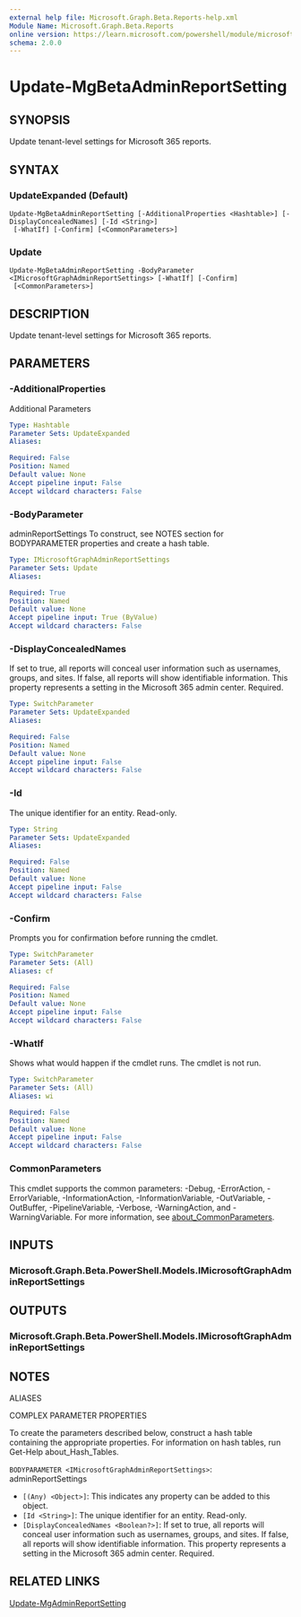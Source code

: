 ```yaml
---
external help file: Microsoft.Graph.Beta.Reports-help.xml
Module Name: Microsoft.Graph.Beta.Reports
online version: https://learn.microsoft.com/powershell/module/microsoft.graph.beta.reports/update-mgbetaadminreportsetting
schema: 2.0.0
---
```


# Update-MgBetaAdminReportSetting

## SYNOPSIS
Update tenant-level settings for Microsoft 365 reports.

## SYNTAX

### UpdateExpanded (Default)
```
Update-MgBetaAdminReportSetting [-AdditionalProperties <Hashtable>] [-DisplayConcealedNames] [-Id <String>]
 [-WhatIf] [-Confirm] [<CommonParameters>]
```

### Update
```
Update-MgBetaAdminReportSetting -BodyParameter <IMicrosoftGraphAdminReportSettings> [-WhatIf] [-Confirm]
 [<CommonParameters>]
```

## DESCRIPTION
Update tenant-level settings for Microsoft 365 reports.

## PARAMETERS

### -AdditionalProperties
Additional Parameters

```yaml
Type: Hashtable
Parameter Sets: UpdateExpanded
Aliases:

Required: False
Position: Named
Default value: None
Accept pipeline input: False
Accept wildcard characters: False
```

### -BodyParameter
adminReportSettings
To construct, see NOTES section for BODYPARAMETER properties and create a hash table.

```yaml
Type: IMicrosoftGraphAdminReportSettings
Parameter Sets: Update
Aliases:

Required: True
Position: Named
Default value: None
Accept pipeline input: True (ByValue)
Accept wildcard characters: False
```

### -DisplayConcealedNames
If set to true, all reports will conceal user information such as usernames, groups, and sites.
If false, all reports will show identifiable information.
This property represents a setting in the Microsoft 365 admin center.
Required.

```yaml
Type: SwitchParameter
Parameter Sets: UpdateExpanded
Aliases:

Required: False
Position: Named
Default value: None
Accept pipeline input: False
Accept wildcard characters: False
```

### -Id
The unique identifier for an entity.
Read-only.

```yaml
Type: String
Parameter Sets: UpdateExpanded
Aliases:

Required: False
Position: Named
Default value: None
Accept pipeline input: False
Accept wildcard characters: False
```

### -Confirm
Prompts you for confirmation before running the cmdlet.

```yaml
Type: SwitchParameter
Parameter Sets: (All)
Aliases: cf

Required: False
Position: Named
Default value: None
Accept pipeline input: False
Accept wildcard characters: False
```

### -WhatIf
Shows what would happen if the cmdlet runs.
The cmdlet is not run.

```yaml
Type: SwitchParameter
Parameter Sets: (All)
Aliases: wi

Required: False
Position: Named
Default value: None
Accept pipeline input: False
Accept wildcard characters: False
```

### CommonParameters
This cmdlet supports the common parameters: -Debug, -ErrorAction, -ErrorVariable, -InformationAction, -InformationVariable, -OutVariable, -OutBuffer, -PipelineVariable, -Verbose, -WarningAction, and -WarningVariable. For more information, see [about_CommonParameters](http://go.microsoft.com/fwlink/?LinkID=113216).

## INPUTS

### Microsoft.Graph.Beta.PowerShell.Models.IMicrosoftGraphAdminReportSettings
## OUTPUTS

### Microsoft.Graph.Beta.PowerShell.Models.IMicrosoftGraphAdminReportSettings
## NOTES

ALIASES

COMPLEX PARAMETER PROPERTIES

To create the parameters described below, construct a hash table containing the appropriate properties. For information on hash tables, run Get-Help about_Hash_Tables.


`BODYPARAMETER <IMicrosoftGraphAdminReportSettings>`: adminReportSettings
  - `[(Any) <Object>]`: This indicates any property can be added to this object.
  - `[Id <String>]`: The unique identifier for an entity. Read-only.
  - `[DisplayConcealedNames <Boolean?>]`: If set to true, all reports will conceal user information such as usernames, groups, and sites. If false, all reports will show identifiable information. This property represents a setting in the Microsoft 365 admin center. Required.

## RELATED LINKS
[Update-MgAdminReportSetting](/powershell/module/Microsoft.Graph.Reports/Update-MgAdminReportSetting?view=graph-powershell-v1.0)

